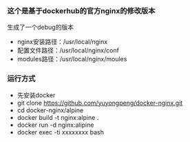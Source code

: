 ### 这个是基于dockerhub的官方nginx的修改版本

生成了一个debug的版本

* nginx安装路径：/usr/local/nginx
* 配置文件路径：/usr/local/nginx/conf
* modules路径：/usr/local/nginx/moules

### 运行方式

* 先安装docker
* git clone https://github.com/yuyongpeng/docker-nginx.git
* cd docker-nginx/alpine 
* docker build -t nginx:alpine .
* docker run -d nginx:alipine
* docker exec -ti xxxxxxxx bash